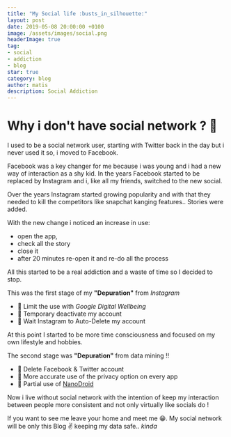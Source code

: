```yaml
---
title: "My Social life :busts_in_silhouette:"
layout: post
date: 2019-05-08 20:00:00 +0100
image: /assets/images/social.png
headerImage: true
tag:
- social
- addiction
- blog
star: true
category: blog
author: matis
description: Social Addiction
---
```

# Why i don't have social network ? 🤔
I used to be a social network user, starting with Twitter back in the day but i never used it so, i moved to Facebook.

Facebook was a key changer for me because i was young and i had a new way of interaction as a shy kid.
In the years Facebook started to be replaced by Instagram and i, like all my friends, switched to the new social.

Over the years Instagram started growing popularity and with that they needed to kill the competitors like snapchat kanging features.. Stories were added.

With the new change i noticed an increase in use:
- open the app,
- check all the story
- close it
- after 20 minutes re-open it and re-do all the process

All this started to be a real addiction and a waste of time so I decided to stop.

This was the first stage of my __"Depuration"__ from _Instagram_
- 🥉 Limit the use with _Google Digital Wellbeing_
- 🥈 Temporary deactivate my account 
- 🥇 Wait Instagram to Auto-Delete my account

At this point I started to be more time consciousness and focused on my own lifestyle and hobbies.

The second stage was __"Depuration"__ from data mining !!
- 🥉 Delete Facebook & Twitter account 
- 🥈 More accurate use of the privacy option on every app 
- 🥇 Partial use of [NanoDroid](https://github.com/Nanolx/NanoDroid)

Now i live without social network with the intention of keep my interaction between people more consistent and not only virtually like socials do !

If you want to see me leave your home and meet me 😁.
My social network will be only this Blog ✌️ keeping my data safe.. _kinda_

